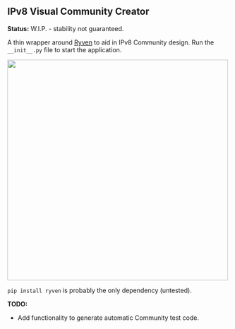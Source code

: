 IPv8 Visual Community Creator
-----------------------------

**Status:** W.I.P. - stability not guaranteed.

A thin wrapper around [Ryven](https://github.com/leon-thomm/Ryven) to aid in IPv8 Community design. 
Run the `__init__.py` file to start the application.

<img src=https://user-images.githubusercontent.com/325224/221502252-41b29bb5-f15f-423d-8cff-e54259aa14d9.png width=500>

`pip install ryven` is probably the only dependency (untested).

**TODO:**

 - Add functionality to generate automatic Community test code.
